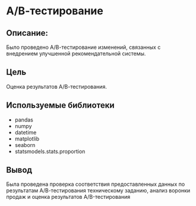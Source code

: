 # А/В-тестирование 
## Описание:
Было проведено А/В-тестирование изменений, связанных с внедрением улучшенной рекомендательной системы.
## Цель
Оценка результатов А/В-тестирования.
## Используемые библиотеки 
- pandas
- numpy
- datetime
- matplotlib
- seaborn
- statsmodels.stats.proportion
## Вывод
Была проведена проверка соответствия предоставленных данных по результатам А/В-тестирования техническому заданию,  анализ воронки продаж и оценка результатов A/B-тестирования
